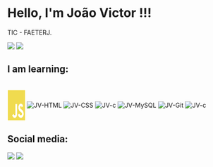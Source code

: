 ## <h1> <strong> Hello, I'm João Victor </strong> !!! </h1>
TIC - FAETERJ.

<div>
  
  <img height="150em" src="https://github-profile-summary-cards.vercel.app/api/cards/profile-details?username=jvbagio13&theme=dark"/>
  <img height="150em" src="https://github-readme-stats.vercel.app/api/top-langs/?username=jvbagio13&layout=compact&langs_count=10&theme=dark&hide_border=true"/>
</div>

## I am learning:
<div style="display: inline_block"><br>
  <img align="center" alt="JV-Js" height="70" width="40" src="https://raw.githubusercontent.com/devicons/devicon/master/icons/javascript/javascript-plain.svg">
  <img align="center" alt="JV-HTML" height="70" width="40" src="https://cdn.jsdelivr.net/gh/devicons/devicon/icons/html5/html5-original-wordmark.svg">
  <img align="center" alt="JV-CSS" height="70" width="40" src="https://cdn.jsdelivr.net/gh/devicons/devicon/icons/css3/css3-original-wordmark.svg">
  <img align="center" alt="JV-c" height="70" width="50" src="https://cdn.jsdelivr.net/gh/devicons/devicon/icons/php/php-plain.svg">
  <img align="center" alt="JV-MySQL" height="70" width="" src="https://cdn.jsdelivr.net/gh/devicons/devicon/icons/mysql/mysql-original-wordmark.svg">
  <img align="center" alt="JV-Git" height="70" width="50" src="https://cdn.jsdelivr.net/gh/devicons/devicon/icons/git/git-original-wordmark.svg">
  <img align="center" alt="JV-c" height="70" width="50" src="https://cdn.jsdelivr.net/gh/devicons/devicon/icons/c/c-original.svg">
  
</div>

<p align="center">


## Social media:
<div> 
  <a href="https://www.instagram.com/jvbagio13/?utm_medium" target="_blank"><img src="https://img.shields.io/badge/-Instagram-%23E4405F?style=for-the-badge&logo=instagram&logoColor=white" target="_blank"></a>
  <a href="https://www.linkedin.com/in/joão-victor-lima-bagio-91b9a2239/" target="_blank"><img src="https://img.shields.io/badge/-LinkedIn-%230077B5?style=for-the-badge&logo=linkedin&logoColor=white" target="_blank"></a> 
</div>
